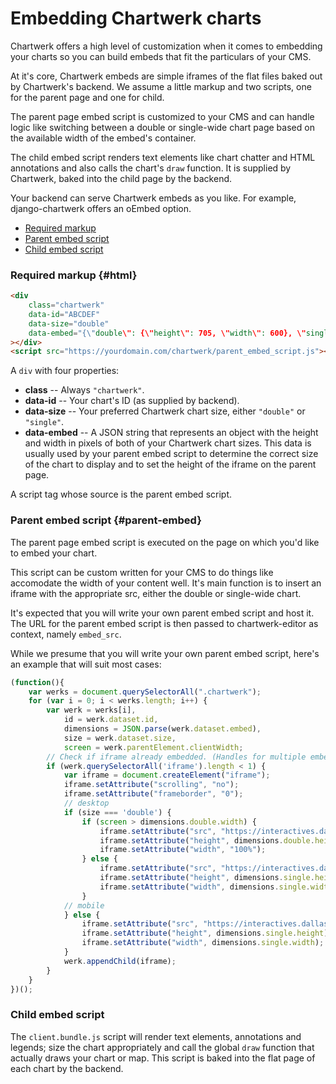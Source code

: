 # Embedding Chartwerk charts

Chartwerk offers a high level of customization when it comes to embedding your charts so you can build embeds that fit the particulars of your CMS.

At it's core, Chartwerk embeds are simple iframes of the flat files baked out by Chartwerk's backend. We assume a little markup and two scripts, one for the parent page and one for child.

The parent page embed script is customized to your CMS and can handle logic like switching between a double or single-wide chart page based on the available width of the embed's container.

The child embed script renders text elements like chart chatter and HTML annotations and also calls the chart's `draw` function. It is supplied by Chartwerk, baked into the child page by the backend.

Your backend can serve Chartwerk embeds as you like. For example, django-chartwerk offers an oEmbed option.

- [Required markup](#html)
- [Parent embed script](#parent-embed)
- [Child embed script](#child-embed)


### Required markup {#html}

```html
<div
    class="chartwerk"
    data-id="ABCDEF"
    data-size="double"
    data-embed="{\"double\": {\"height\": 705, \"width\": 600}, \"single\": {\"height\": 431, \"width\": 290}}"
></div>
<script src="https://yourdomain.com/chartwerk/parent_embed_script.js"></script>
```

A `div` with four properties:

- **class** -- Always `"chartwerk"`.
- **data-id** -- Your chart's ID (as supplied by backend).
- **data-size** -- Your preferred Chartwerk chart size, either `"double"` or `"single"`.
- **data-embed** -- A JSON string that represents an object with the height and width in pixels of both of your Chartwerk chart sizes. This data is usually used by your parent embed script to determine the correct size of the chart to display and to set the height of the iframe on the parent page.

A script tag whose source is the parent embed script.

### Parent embed script {#parent-embed}

The parent page embed script is executed on the page on which you'd like to embed your chart.

This script can be custom written for your CMS to do things like accomodate the width of your content well. It's main function is to insert an iframe with the appropriate src, either the double or single-wide chart.

It's expected that you will write your own parent embed script and host it. The URL for the parent embed script is then passed to chartwerk-editor as context, namely `embed_src`.

While we presume that you will write your own parent embed script, here's an example that will suit most cases:

```javascript
(function(){
    var werks = document.querySelectorAll(".chartwerk");
    for (var i = 0; i < werks.length; i++) {
        var werk = werks[i],
            id = werk.dataset.id,
            dimensions = JSON.parse(werk.dataset.embed),
            size = werk.dataset.size,
            screen = werk.parentElement.clientWidth;
        // Check if iframe already embedded. (Handles for multiple embedded charts...)
        if (werk.querySelectorAll('iframe').length < 1) {
            var iframe = document.createElement("iframe");
            iframe.setAttribute("scrolling", "no");
            iframe.setAttribute("frameborder", "0");
            // desktop
            if (size === 'double') {
                if (screen > dimensions.double.width) {
                    iframe.setAttribute("src", "https://interactives.dallasnews.com/chartwerk/2.0/"+id+".html");
                    iframe.setAttribute("height", dimensions.double.height);
                    iframe.setAttribute("width", "100%");
                } else {
                    iframe.setAttribute("src", "https://interactives.dallasnews.com/chartwerk/2.0/"+id+"_single.html");
                    iframe.setAttribute("height", dimensions.single.height);
                    iframe.setAttribute("width", dimensions.single.width);
                }
            // mobile
            } else {
                iframe.setAttribute("src", "https://interactives.dallasnews.com/chartwerk/2.0/"+id+"_single.html");
                iframe.setAttribute("height", dimensions.single.height);
                iframe.setAttribute("width", dimensions.single.width);
            }
            werk.appendChild(iframe);
        }
    }
})();
```

### Child embed script

The `client.bundle.js` script will render text elements, annotations and legends; size the chart appropriately and call the global `draw` function that actually draws your chart or map. This script is baked into the flat page of each chart by the backend.



